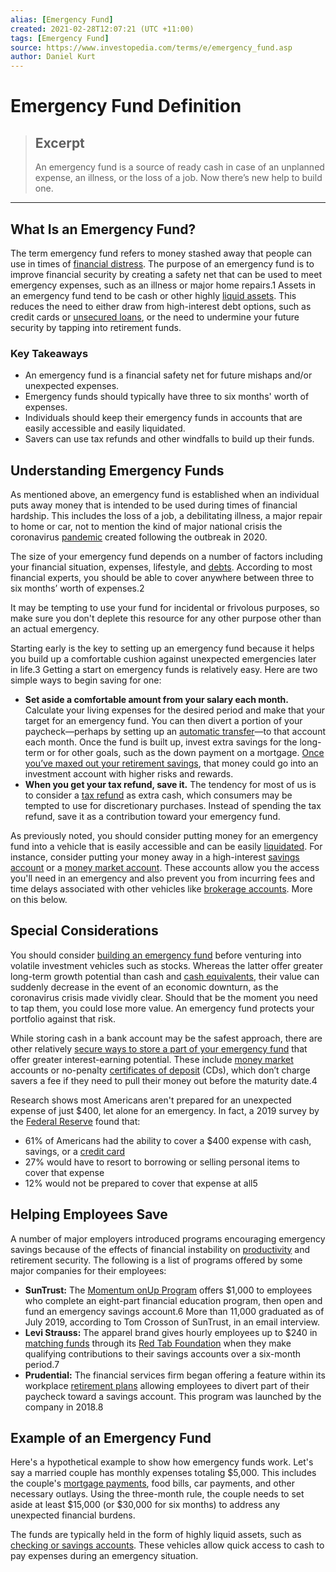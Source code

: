 ```yaml
---
alias: [Emergency Fund]
created: 2021-02-28T12:07:21 (UTC +11:00)
tags: [Emergency Fund]
source: https://www.investopedia.com/terms/e/emergency_fund.asp
author: Daniel Kurt
---
```


# Emergency Fund Definition

> ## Excerpt
> An emergency fund is a source of ready cash in case of an unplanned expense, an illness, or the loss of a job. Now there’s new help to build one.

---
## What Is an Emergency Fund?

The term emergency fund refers to money stashed away that people can use in times of [financial distress](https://www.investopedia.com/terms/f/financial_distress.asp). The purpose of an emergency fund is to improve financial security by creating a safety net that can be used to meet emergency expenses, such as an illness or major home repairs.1 Assets in an emergency fund tend to be cash or other highly [liquid assets](https://www.investopedia.com/terms/l/liquidasset.asp). This reduces the need to either draw from high-interest debt options, such as credit cards or [unsecured loans](https://www.investopedia.com/terms/u/unsecuredloan.asp), or the need to undermine your future security by tapping into retirement funds.

### Key Takeaways

-    An emergency fund is a financial safety net for future mishaps and/or unexpected expenses.
-   Emergency funds should typically have three to six months' worth of expenses.
-   Individuals should keep their emergency funds in accounts that are easily accessible and easily liquidated.
-   Savers can use tax refunds and other windfalls to build up their funds.

## Understanding Emergency Funds

As mentioned above, an emergency fund is established when an individual puts away money that is intended to be used during times of financial hardship. This includes the loss of a job, a debilitating illness, a major repair to home or car, not to mention the kind of major national crisis the coronavirus [pandemic](https://www.investopedia.com/special-economic-impact-of-pandemics-4800597) created following the outbreak in 2020.

The size of your emergency fund depends on a number of factors including your financial situation, expenses, lifestyle, and [debts](https://www.investopedia.com/terms/d/debt.asp). According to most financial experts, you should be able to cover anywhere between three to six months’ worth of expenses.2

It may be tempting to use your fund for incidental or frivolous purposes, so make sure you don't deplete this resource for any other purpose other than an actual emergency.

Starting early is the key to setting up an emergency fund because it helps you build up a comfortable cushion against unexpected emergencies later in life.3 Getting a start on emergency funds is relatively easy. Here are two simple ways to begin saving for one:

-   **Set aside a comfortable amount from your salary each month.** Calculate your living expenses for the desired period and make that your target for an emergency fund. You can then divert a portion of your paycheck—perhaps by setting up an [automatic transfer](https://www.investopedia.com/terms/a/automatic-transfer-of-funds.asp)—to that account each month. Once the fund is built up, invest extra savings for the long-term or for other goals, such as the down payment on a mortgage. [Once you’ve maxed out your retirement savings](https://www.investopedia.com/articles/personal-finance/070615/i-maxed-out-my-401k-now-what.asp), that money could go into an investment account with higher risks and rewards.
-   **When you get your tax refund, save it.** The tendency for most of us is to consider a [tax refund](https://www.investopedia.com/terms/t/tax-refund.asp) as extra cash, which consumers may be tempted to use for discretionary purchases. Instead of spending the tax refund, save it as a contribution toward your emergency fund.

As previously noted, you should consider putting money for an emergency fund into a vehicle that is easily accessible and can be easily [liquidated](https://www.investopedia.com/terms/l/liquidate.asp). For instance, consider putting your money away in a high-interest [savings account](https://www.investopedia.com/terms/s/savingsaccount.asp) or a [money market account](https://www.investopedia.com/terms/m/moneymarketaccount.asp). These accounts allow you the access you'll need in an emergency and also prevent you from incurring fees and time delays associated with other vehicles like [brokerage accounts](https://www.investopedia.com/terms/b/brokerageaccount.asp). More on this below.

## Special Considerations

You should consider [building an emergency fund](https://www.investopedia.com/personal-finance/how-to-build-emergency-fund/) before venturing into volatile investment vehicles such as stocks. Whereas the latter offer greater long-term growth potential than cash and [cash equivalents](https://www.investopedia.com/terms/c/cashequivalents.asp), their value can suddenly decrease in the event of an economic downturn, as the coronavirus crisis made vividly clear. Should that be the moment you need to tap them, you could lose more value. An emergency fund protects your portfolio against that risk.

While storing cash in a bank account may be the safest approach, there are other relatively [secure ways to store a part of your emergency fund](https://www.investopedia.com/ask/answers/13/safe-liquid-investment-for-emergencies.asp) that offer greater interest-earning potential. These include [money market](https://www.investopedia.com/terms/m/moneymarket.asp) accounts or no-penalty [certificates of deposit](https://www.investopedia.com/terms/c/certificateofdeposit.asp) (CDs), which don’t charge savers a fee if they need to pull their money out before the maturity date.4

Research shows most Americans aren't prepared for an unexpected expense of just $400, let alone for an emergency. In fact, a 2019 survey by the [Federal Reserve](https://www.investopedia.com/terms/f/federalreservesystem.asp) found that:

-   61% of Americans had the ability to cover a $400 expense with cash, savings, or a [credit card](https://www.investopedia.com/terms/c/creditcard.asp)
-   27% would have to resort to borrowing or selling personal items to cover that expense
-   12% would not be prepared to cover that expense at all5

## Helping Employees Save

A number of major employers introduced programs encouraging emergency savings because of the effects of financial instability on [productivity](https://www.investopedia.com/terms/p/productivity.asp) and retirement security. The following is a list of programs offered by some major companies for their employees:

-   **SunTrust:** The [Momentum onUp Program](https://www.suntrust.com/commercial-corporate-banking/video/momentum-onup-workplace-financial-wellness) offers $1,000 to employees who complete an eight-part financial education program, then open and fund an emergency savings account.6 More than 11,000 graduated as of July 2019, according to Tom Crosson of SunTrust, in an email interview.
-   **Levi Strauss:** The apparel brand gives hourly employees up to $240 in [matching funds](https://www.investopedia.com/terms/m/matchingcontribution.asp) through its [Red Tab Foundation](https://www.redtabfoundation.org/) when they make qualifying contributions to their savings accounts over a six-month period.7
-   **Prudential:** The financial services firm began offering a feature within its workplace [retirement plans](https://www.investopedia.com/terms/r/retirement-planning.asp) allowing employees to divert part of their paycheck toward a savings account. This program was launched by the company in 2018.8

## Example of an Emergency Fund

Here's a hypothetical example to show how emergency funds work. Let's say a married couple has monthly expenses totaling $5,000. This includes the couple's [mortgage payments](https://www.investopedia.com/mortgage/mortgage-rates/payment-structure/), food bills, car payments, and other necessary outlays. Using the three-month rule, the couple needs to set aside at least $15,000 (or $30,000 for six months) to address any unexpected financial burdens.

The funds are typically held in the form of highly liquid assets, such as [checking or savings accounts](https://www.investopedia.com/checking-vs-savings-accounts-4783514). These vehicles allow quick access to cash to pay expenses during an emergency situation.
